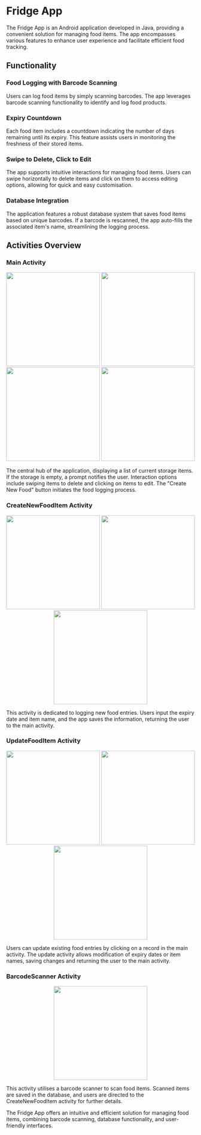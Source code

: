 # Fridge App
The Fridge App is an Android application developed in Java, providing a convenient solution for managing food items. The app encompasses various features to enhance user experience and facilitate efficient food tracking.

## Functionality

### Food Logging with Barcode Scanning
Users can log food items by simply scanning barcodes.
The app leverages barcode scanning functionality to identify and log food products.

### Expiry Countdown
Each food item includes a countdown indicating the number of days remaining until its expiry.
This feature assists users in monitoring the freshness of their stored items.

### Swipe to Delete, Click to Edit
The app supports intuitive interactions for managing food items.
Users can swipe horizontally to delete items and click on them to access editing options, allowing for quick and easy customisation.

### Database Integration
The application features a robust database system that saves food items based on unique barcodes.
If a barcode is rescanned, the app auto-fills the associated item's name, streamlining the logging process.

## Activities Overview

### Main Activity
<p align="center">
  <img src="./screenshots/main-activity-1.png" width="250px">
  <img src="./screenshots/main-activity-2.png" width="250px">
  <img src="./screenshots/main-activity-3.png" width="250px">
  <img src="./screenshots/main-activity-4.png" width="250px">
</p>

The central hub of the application, displaying a list of current storage items.
If the storage is empty, a prompt notifies the user.
Interaction options include swiping items to delete and clicking on items to edit.
The "Create New Food" button initiates the food logging process.

### CreateNewFoodItem Activity
<p align="center">
  <img src="./screenshots/create-food-item-activity-1.png" width="250px">
  <img src="./screenshots/create-food-item-activity-2.png" width="250px">
  <img src="./screenshots/create-food-item-activity-3.png" width="250px">
</p>

This activity is dedicated to logging new food entries.
Users input the expiry date and item name, and the app saves the information, returning the user to the main activity.

### UpdateFoodItem Activity
<p align="center">
  <img src="./screenshots/edit-food-item-activity-1.png" width="250px">
  <img src="./screenshots/edit-food-item-activity-2.png" width="250px">
  <img src="./screenshots/edit-food-item-activity-3.png" width="250px">
</p>

Users can update existing food entries by clicking on a record in the main activity.
The update activity allows modification of expiry dates or item names, saving changes and returning the user to the main activity.

### BarcodeScanner Activity
<p align="center">
  <img src="./screenshots/barcode-scanner-activity-1.png" width="250px">
</p>

This activity utilises a barcode scanner to scan food items.
Scanned items are saved in the database, and users are directed to the CreateNewFoodItem activity for further details.

The Fridge App offers an intuitive and efficient solution for managing food items, combining barcode scanning, database functionality, and user-friendly interfaces.
